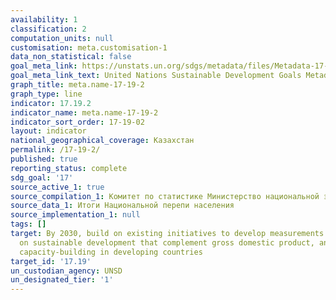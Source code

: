 ```yaml
---
availability: 1
classification: 2
computation_units: null
customisation: meta.customisation-1
data_non_statistical: false
goal_meta_link: https://unstats.un.org/sdgs/metadata/files/Metadata-17-19-02a.pdf
goal_meta_link_text: United Nations Sustainable Development Goals Metadata (pdf 468kB)
graph_title: meta.name-17-19-2
graph_type: line
indicator: 17.19.2
indicator_name: meta.name-17-19-2
indicator_sort_order: 17-19-02
layout: indicator
national_geographical_coverage: Казахстан
permalink: /17-19-2/
published: true
reporting_status: complete
sdg_goal: '17'
source_active_1: true
source_compilation_1: Комитет по статистике Министерство национальной экономики РК
source_data_1: Итоги Национальной перепи населения
source_implementation_1: null
tags: []
target: By 2030, build on existing initiatives to develop measurements of progress
  on sustainable development that complement gross domestic product, and support statistical
  capacity-building in developing countries
target_id: '17.19'
un_custodian_agency: UNSD
un_designated_tier: '1'
---
```

